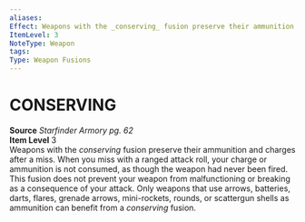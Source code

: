 ```yaml
---
aliases: 
Effect: Weapons with the _conserving_ fusion preserve their ammunition and charges after a miss. When you miss with a ranged attack roll, your charge or ammunition is not consumed, as though the weapon had never been fired. This fusion does not prevent your weapon from malfunctioning or breaking as a consequence of your attack. Only weapons that use arrows, batteries, darts, flares, grenade arrows, mini-rockets, rounds, or scattergun shells as ammunition can benefit from a _conserving_ fusion.
ItemLevel: 3
NoteType: Weapon
tags: 
Type: Weapon Fusions
---
```

# CONSERVING
**Source** _Starfinder Armory pg. 62_  
**Item Level** 3  
Weapons with the _conserving_ fusion preserve their ammunition and charges after a miss. When you miss with a ranged attack roll, your charge or ammunition is not consumed, as though the weapon had never been fired. This fusion does not prevent your weapon from malfunctioning or breaking as a consequence of your attack. Only weapons that use arrows, batteries, darts, flares, grenade arrows, mini-rockets, rounds, or scattergun shells as ammunition can benefit from a _conserving_ fusion.